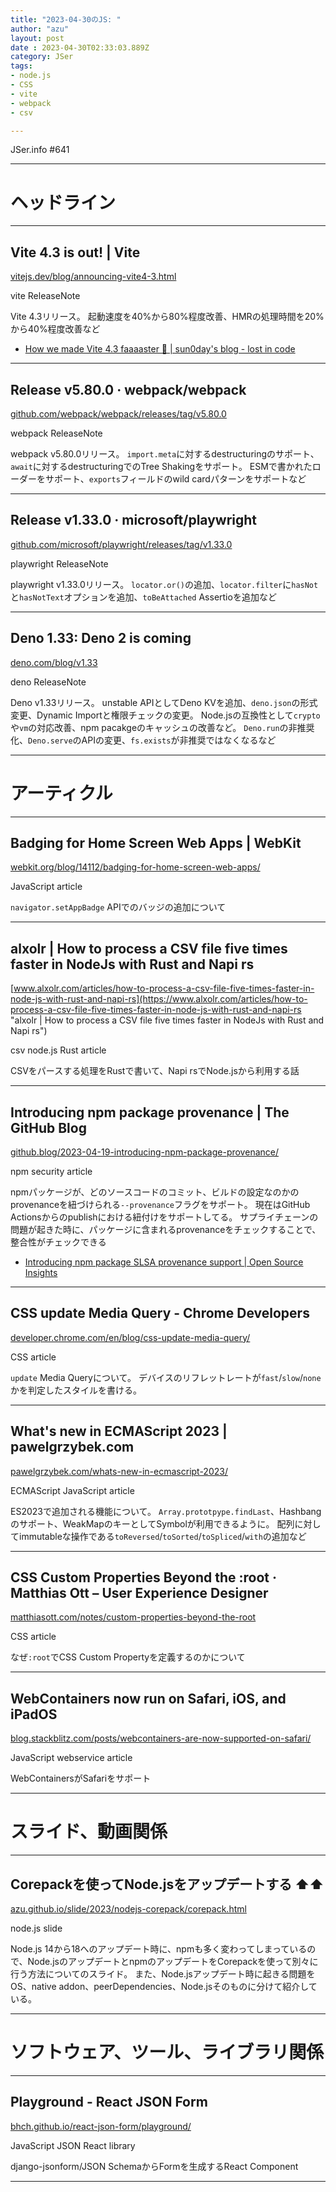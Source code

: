 ```yaml
---
title: "2023-04-30のJS: "
author: "azu"
layout: post
date : 2023-04-30T02:33:03.889Z
category: JSer
tags:
- node.js
- CSS
- vite
- webpack
- csv

---
```


JSer.info #641

----

<h1 class="site-genre">ヘッドライン</h1>

----

## Vite 4.3 is out! | Vite
[vitejs.dev/blog/announcing-vite4-3.html](https://vitejs.dev/blog/announcing-vite4-3.html "Vite 4.3 is out! | Vite")
<p class="jser-tags jser-tag-icon"><span class="jser-tag">vite</span> <span class="jser-tag">ReleaseNote</span></p>

Vite 4.3リリース。
起動速度を40%から80%程度改善、HMRの処理時間を20%から40%程度改善など

- [How we made Vite 4.3 faaaaster 🚀 | sun0day&#039;s blog - lost in code](https://sun0day.github.io/blog/vite/why-vite4_3-is-faster.html "How we made Vite 4.3 faaaaster 🚀 | sun0day&amp;#039;s blog - lost in code")

----

## Release v5.80.0 · webpack/webpack
[github.com/webpack/webpack/releases/tag/v5.80.0](https://github.com/webpack/webpack/releases/tag/v5.80.0 "Release v5.80.0 · webpack/webpack")
<p class="jser-tags jser-tag-icon"><span class="jser-tag">webpack</span> <span class="jser-tag">ReleaseNote</span></p>

webpack v5.80.0リリース。
`import.meta`に対するdestructuringのサポート、`await`に対するdestructuringでのTree Shakingをサポート。
ESMで書かれたローダーをサポート、`exports`フィールドのwild cardパターンをサポートなど


----

## Release v1.33.0 · microsoft/playwright
[github.com/microsoft/playwright/releases/tag/v1.33.0](https://github.com/microsoft/playwright/releases/tag/v1.33.0 "Release v1.33.0 · microsoft/playwright")
<p class="jser-tags jser-tag-icon"><span class="jser-tag">playwright</span> <span class="jser-tag">ReleaseNote</span></p>

playwright v1.33.0リリース。
`locator.or()`の追加、`locator.filter`に`hasNot`と`hasNotText`オプションを追加、`toBeAttached` Assertioを追加など


----

## Deno 1.33: Deno 2 is coming
[deno.com/blog/v1.33](https://deno.com/blog/v1.33 "Deno 1.33: Deno 2 is coming")
<p class="jser-tags jser-tag-icon"><span class="jser-tag">deno</span> <span class="jser-tag">ReleaseNote</span></p>

Deno v1.33リリース。
unstable APIとしてDeno KVを追加、`deno.json`の形式変更、Dynamic Importと権限チェックの変更。
Node.jsの互換性として`crypto`や`vm`の対応改善、npm pacakgeのキャッシュの改善など。
`Deno.run`の非推奨化、`Deno.serve`のAPIの変更、`fs.exists`が非推奨ではなくなるなど


----
<h1 class="site-genre">アーティクル</h1>

----

## Badging for Home Screen Web Apps | WebKit
[webkit.org/blog/14112/badging-for-home-screen-web-apps/](https://webkit.org/blog/14112/badging-for-home-screen-web-apps/ "Badging for Home Screen Web Apps | WebKit")
<p class="jser-tags jser-tag-icon"><span class="jser-tag">JavaScript</span> <span class="jser-tag">article</span></p>

`navigator.setAppBadge` APIでのバッジの追加について


----

## alxolr | How to process a CSV file five times faster in NodeJs with Rust and Napi rs
[www.alxolr.com/articles/how-to-process-a-csv-file-five-times-faster-in-node-js-with-rust-and-napi-rs](https://www.alxolr.com/articles/how-to-process-a-csv-file-five-times-faster-in-node-js-with-rust-and-napi-rs "alxolr | How to process a CSV file five times faster in NodeJs with Rust and Napi rs")
<p class="jser-tags jser-tag-icon"><span class="jser-tag">csv</span> <span class="jser-tag">node.js</span> <span class="jser-tag">Rust</span> <span class="jser-tag">article</span></p>

CSVをパースする処理をRustで書いて、Napi rsでNode.jsから利用する話


----

## Introducing npm package provenance | The GitHub Blog
[github.blog/2023-04-19-introducing-npm-package-provenance/](https://github.blog/2023-04-19-introducing-npm-package-provenance/ "Introducing npm package provenance | The GitHub Blog")
<p class="jser-tags jser-tag-icon"><span class="jser-tag">npm</span> <span class="jser-tag">security</span> <span class="jser-tag">article</span></p>

npmパッケージが、どのソースコードのコミット、ビルドの設定なのかのprovenanceを紐づけられる`--provenance`フラグをサポート。
現在はGitHub Actionsからのpublishにおける紐付けをサポートしてる。
サプライチェーンの問題が起きた時に、パッケージに含まれるprovenanceをチェックすることで、整合性がチェックできる

- [Introducing npm package SLSA provenance support | Open Source Insights](https://blog.deps.dev/npm-provenance/ "Introducing npm package SLSA provenance support | Open Source Insights")

----

## CSS update Media Query - Chrome Developers
[developer.chrome.com/en/blog/css-update-media-query/](https://developer.chrome.com/en/blog/css-update-media-query/ "CSS update Media Query - Chrome Developers")
<p class="jser-tags jser-tag-icon"><span class="jser-tag">CSS</span> <span class="jser-tag">article</span></p>

`update` Media Queryについて。
デバイスのリフレットレートが`fast`/`slow`/`none`かを判定したスタイルを書ける。


----

## What&#039;s new in ECMAScript 2023 | pawelgrzybek.com
[pawelgrzybek.com/whats-new-in-ecmascript-2023/](https://pawelgrzybek.com/whats-new-in-ecmascript-2023/ "What&#039;s new in ECMAScript 2023 | pawelgrzybek.com")
<p class="jser-tags jser-tag-icon"><span class="jser-tag">ECMAScript</span> <span class="jser-tag">JavaScript</span> <span class="jser-tag">article</span></p>

ES2023で追加される機能について。
`Array.prototpype.findLast`、Hashbangのサポート、WeakMapのキーとしてSymbolが利用できるように。
配列に対してimmutableな操作である`toReversed`/`toSorted`/`toSpliced`/`with`の追加など


----

## CSS Custom Properties Beyond the :root · Matthias Ott – User Experience Designer
[matthiasott.com/notes/custom-properties-beyond-the-root](https://matthiasott.com/notes/custom-properties-beyond-the-root "CSS Custom Properties Beyond the :root · Matthias Ott – User Experience Designer")
<p class="jser-tags jser-tag-icon"><span class="jser-tag">CSS</span> <span class="jser-tag">article</span></p>

なぜ`:root`でCSS Custom Propertyを定義するのかについて


----

## WebContainers now run on Safari, iOS, and iPadOS
[blog.stackblitz.com/posts/webcontainers-are-now-supported-on-safari/](https://blog.stackblitz.com/posts/webcontainers-are-now-supported-on-safari/ "WebContainers now run on Safari, iOS, and iPadOS")
<p class="jser-tags jser-tag-icon"><span class="jser-tag">JavaScript</span> <span class="jser-tag">webservice</span> <span class="jser-tag">article</span></p>

WebContainersがSafariをサポート


----
<h1 class="site-genre">スライド、動画関係</h1>

----

## Corepackを使ってNode.jsをアップデートする ⬆️⬆️
[azu.github.io/slide/2023/nodejs-corepack/corepack.html](https://azu.github.io/slide/2023/nodejs-corepack/corepack.html "Corepackを使ってNode.jsをアップデートする ⬆️⬆️")
<p class="jser-tags jser-tag-icon"><span class="jser-tag">node.js</span> <span class="jser-tag">slide</span></p>

Node.js 14から18へのアップデート時に、npmも多く変わってしまっているので、Node.jsのアップデートとnpmのアップデートをCorepackを使って別々に行う方法についてのスライド。
また、Node.jsアップデート時に起きる問題をOS、native addon、peerDependencies、Node.jsそのものに分けて紹介している。


----
<h1 class="site-genre">ソフトウェア、ツール、ライブラリ関係</h1>

----

## Playground - React JSON Form
[bhch.github.io/react-json-form/playground/](https://bhch.github.io/react-json-form/playground/ "Playground - React JSON Form")
<p class="jser-tags jser-tag-icon"><span class="jser-tag">JavaScript</span> <span class="jser-tag">JSON</span> <span class="jser-tag">React</span> <span class="jser-tag">library</span></p>

django-jsonform/JSON SchemaからFormを生成するReact Component


----
